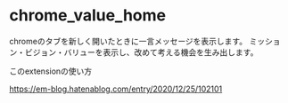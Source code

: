 # chrome_value_home

chromeのタブを新しく開いたときに一言メッセージを表示します。
ミッション・ビジョン・バリューを表示し、改めて考える機会を生み出します。

このextensionの使い方

https://em-blog.hatenablog.com/entry/2020/12/25/102101
